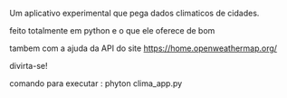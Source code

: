 Um aplicativo experimental que pega dados climaticos de cidades.


feito totalmente em python e o que ele oferece de bom


tambem com a ajuda da API do site  https://home.openweathermap.org/



divirta-se!


comando para executar :  phyton clima_app.py
